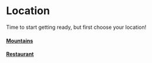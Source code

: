 # Location
Time to start getting ready, but first choose your location!

#### [Mountains](location/mountains.md)
#### [Restaurant](location/restaurant.md)
